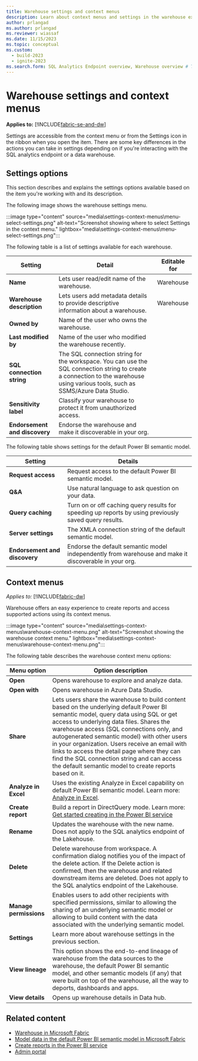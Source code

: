 ```yaml
---
title: Warehouse settings and context menus
description: Learn about context menus and settings in the warehouse experience.
author: prlangad
ms.author: prlangad
ms.reviewer: wiassaf
ms.date: 11/15/2023
ms.topic: conceptual
ms.custom:
  - build-2023
  - ignite-2023
ms.search.form: SQL Analytics Endpoint overview, Warehouse overview # This article's title should not change. If so, contact engineering.
---
```

# Warehouse settings and context menus

**Applies to:** [!INCLUDE[fabric-se-and-dw](includes/applies-to-version/fabric-se-and-dw.md)]

Settings are accessible from the context menu or from the Settings icon in the ribbon when you open the item. There are some key differences in the actions you can take in settings depending on if you're interacting with the SQL analytics endpoint or a data warehouse.

## Settings options

This section describes and explains the settings options available based on the item you're working with and its description.

The following image shows the warehouse settings menu.

:::image type="content" source="media\settings-context-menus\menu-select-settings.png" alt-text="Screenshot showing where to select Settings in the context menu." lightbox="media\settings-context-menus\menu-select-settings.png":::

The following table is a list of settings available for each warehouse.

| **Setting** | **Detail** | **Editable for** |
|---|---|---|
| **Name** | Lets user read/edit name of the warehouse. | Warehouse |
| **Warehouse description** | Lets users add metadata details to provide descriptive information about a warehouse. | Warehouse |
| **Owned by** | Name of the user who owns the warehouse. | |
| **Last modified by** | Name of the user who modified the warehouse recently. | |
| **SQL connection string** | The SQL connection string for the workspace. You can use the SQL connection string to create a connection to the warehouse using various tools, such as SSMS/Azure Data Studio. | |
| **Sensitivity label** | Classify your warehouse to protect it from unauthorized access. | |
| **Endorsement and discovery** | Endorse the warehouse and make it discoverable in your org. |


The following table shows settings for the default Power BI semantic model.

| **Setting** | **Details** |
|---|---|
| **Request access** | Request access to the default Power BI semantic model. |
| **Q&A** | Use natural language to ask question on your data. |
| **Query caching** | Turn on or off caching query results for speeding up reports by using previously saved query results. |
| **Server settings** | The XMLA connection string of the default semantic model. |
| **Endorsement and discovery** | Endorse the default semantic model independently from warehouse and make it discoverable in your org. |


## Context menus

*Applies to:* [!INCLUDE[fabric-dw](includes/applies-to-version/fabric-dw.md)]

Warehouse offers an easy experience to create reports and access supported actions using its context menus.

:::image type="content" source="media\settings-context-menus\warehouse-context-menu.png" alt-text="Screenshot showing the warehouse context menu." lightbox="media\settings-context-menus\warehouse-context-menu.png":::

The following table describes the warehouse context menu options:

| **Menu option** | **Option description** |
|---|---|
| **Open** | Opens warehouse to explore and analyze data. |
| **Open with** | Opens warehouse in Azure Data Studio. |
| **Share** | Lets users share the warehouse to build content based on the underlying default Power BI semantic model, query data using SQL or get access to underlying data files. Shares the warehouse access (SQL connections only, and autogenerated semantic model) with other users in your organization. Users receive an email with links to access the detail page where they can find the SQL connection string and can access the default semantic model to create reports based on it. |
| **Analyze in Excel** | Uses the existing Analyze in Excel capability on default Power BI semantic model. Learn more: [Analyze in Excel](/power-bi/collaborate-share/service-analyze-in-excel). |
| **Create report** | Build a report in DirectQuery mode. Learn more: [Get started creating in the Power BI service](/power-bi/fundamentals/service-get-started) |
| **Rename** | Updates the warehouse with the new name. Does not apply to the SQL analytics endpoint of the Lakehouse. |
| **Delete** | Delete warehouse from workspace. A confirmation dialog notifies you of the impact of the delete action. If the Delete action is confirmed, then the warehouse and related downstream items are deleted. Does not apply to the SQL analytics endpoint of the Lakehouse.|
| **Manage permissions** | Enables users to add other recipients with specified permissions, similar to allowing the sharing of an underlying semantic model or allowing to build content with the data associated with the underlying semantic model. |
| **Settings** | Learn more about warehouse settings in the previous section. |
| **View lineage** | This option shows the end-to-end lineage of warehouse from the data sources to the warehouse, the default Power BI semantic model, and other semantic models (if any) that were built on top of the warehouse, all the way to deports, dashboards and apps. |
| **View details** | Opens up warehouse details in Data hub. | 

## Related content

- [Warehouse in Microsoft Fabric](data-warehousing.md#synapse-data-warehouse)
- [Model data in the default Power BI semantic model in Microsoft Fabric](default-power-bi-semantic-model.md)
- [Create reports in the Power BI service](reports-power-bi-service.md)
- [Admin portal](../admin/admin-center.md)
